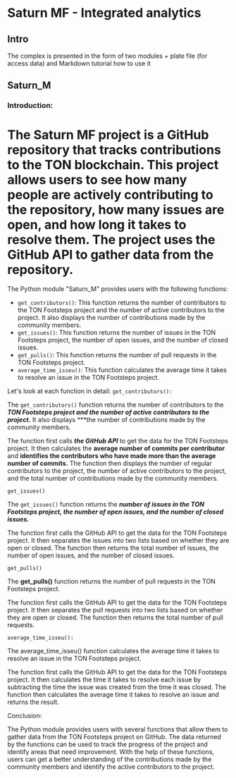 # Saturn MF - Integrated analytics 
## Intro 
The complex is presented in the form of two modules + plate file (for access data) and Markdown tutorial how to use it

## Saturn_M 
### Introduction:

# The Saturn MF project is a GitHub repository that **tracks contributions** to the TON blockchain. This project allows users to see how many people are actively contributing to the repository, how many issues are open, and how long it takes to resolve them. The project uses the GitHub API to gather data from the repository.

The Python module "Saturn_M" provides users with the following functions:
- ```get_contributors()```: This function returns the number of contributors to the TON Footsteps project and the number of active contributors to the project. It also displays the number of contributions made by the community members.
- ```get_issues()```: This function returns the number of issues in the TON Footsteps project, the number of open issues, and the number of closed issues.
- ```get_pulls()```: This function returns the number of pull requests in the TON Footsteps project.
- ```average_time_isseu()```: This function calculates the average time it takes to resolve an issue in the TON Footsteps project.

Let's look at each function in detail:
```get_contributors():```

The ```get_contributors()``` function returns the number of contributors to the ***TON Footsteps project and the number of active contributors to the project.*** It also displays ***the number of contributions made by the community members.

The function first calls ***the GitHub API*** to get the data for the TON Footsteps project. It then calculates the **average number of commits per contributor** and **identifies the contributors who have made more than the average number of commits.** The function then displays the number of regular contributors to the project, the number of active contributors to the project, and the total number of contributions made by the community members.

```get_issues()```

The ```get_issues()``` function returns the ***number of issues in the TON Footsteps project, the number of open issues, and the number of closed issues.***

The function first calls the GitHub API to get the data for the TON Footsteps project. It then separates the issues into two lists based on whether they are open or closed. The function then returns the total number of issues, the number of open issues, and the number of closed issues.

```get_pulls()```

The **get_pulls()** function returns the number of pull requests in the TON Footsteps project.

The function first calls the GitHub API to get the data for the TON Footsteps project. It then separates the pull requests into two lists based on whether they are open or closed. The function then returns the total number of pull requests.

    average_time_isseu():

The average_time_isseu() function calculates the average time it takes to resolve an issue in the TON Footsteps project.

The function first calls the GitHub API to get the data for the TON Footsteps project. It then calculates the time it takes to resolve each issue by subtracting the time the issue was created from the time it was closed. The function then calculates the average time it takes to resolve an issue and returns the result.

Conclusion:

The Python module provides users with several functions that allow them to gather data from the TON Footsteps project on GitHub. The data returned by the functions can be used to track the progress of the project and identify areas that need improvement. With the help of these functions, users can get a better understanding of the contributions made by the community members and identify the active contributors to the project.
